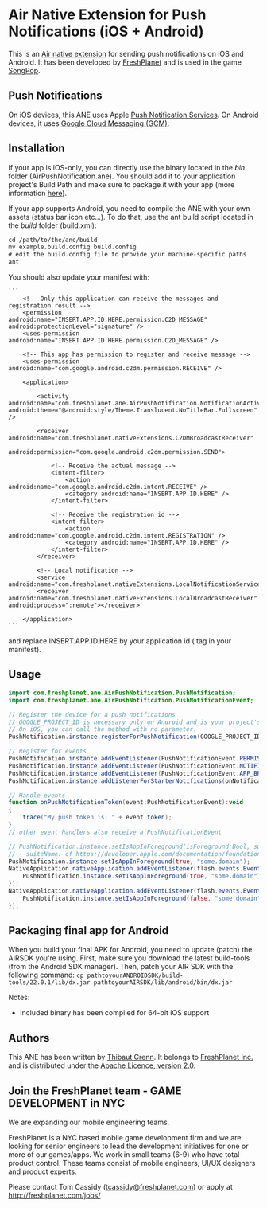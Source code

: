 Air Native Extension for Push Notifications (iOS + Android)
======================================

This is an [Air native extension](http://www.adobe.com/devnet/air/native-extensions-for-air.html) for sending push notifications on iOS and Android. It has been developed by [FreshPlanet](http://freshplanet.com) and is used in the game [SongPop](http://songpop.fm).


Push Notifications
---------

On iOS devices, this ANE uses Apple [Push Notification Services](https://developer.apple.com/library/ios/#documentation/NetworkingInternet/Conceptual/RemoteNotificationsPG/CommunicatingWIthAPS/CommunicatingWIthAPS.html). On Android devices, it uses [Google Cloud Messaging (GCM)](http://developer.android.com/guide/google/gcm/index.html).


Installation
---------

If your app is iOS-only, you can directly use the binary located in the *bin* folder (AirPushNotification.ane). You should add it to your application project's Build Path and make sure to package it with your app (more information [here](http://help.adobe.com/en_US/air/build/WS597e5dadb9cc1e0253f7d2fc1311b491071-8000.html)).

If your app supports Android, you need to compile the ANE with your own assets (status bar icon etc...). To do that, use the ant build script located in the *build* folder (build.xml):

```xml
cd /path/to/the/ane/build
mv example.build.config build.config
# edit the build.config file to provide your machine-specific paths
ant
```

You should also update your manifest with:

	```
		<!-- Only this application can receive the messages and registration result -->
		<permission android:name="INSERT.APP.ID.HERE.permission.C2D_MESSAGE" android:protectionLevel="signature" />
		<uses-permission android:name="INSERT.APP.ID.HERE.permission.C2D_MESSAGE" />
		
		<!-- This app has permission to register and receive message -->
		<uses-permission android:name="com.google.android.c2dm.permission.RECEIVE" />
		
		<application>

			<activity android:name="com.freshplanet.ane.AirPushNotification.NotificationActivity" android:theme="@android:style/Theme.Translucent.NoTitleBar.Fullscreen" />
			
			<receiver android:name="com.freshplanet.nativeExtensions.C2DMBroadcastReceiver"
				android:permission="com.google.android.c2dm.permission.SEND">
				
				<!-- Receive the actual message -->
				<intent-filter>
					<action android:name="com.google.android.c2dm.intent.RECEIVE" />
					<category android:name="INSERT.APP.ID.HERE" />
				</intent-filter>
				
				<!-- Receive the registration id -->
				<intent-filter>
					<action android:name="com.google.android.c2dm.intent.REGISTRATION" />
					<category android:name="INSERT.APP.ID.HERE" />
				</intent-filter>
			</receiver>
			
			<!-- Local notification -->
			<service android:name="com.freshplanet.nativeExtensions.LocalNotificationService"/>
			<receiver android:name="com.freshplanet.nativeExtensions.LocalBroadcastReceiver" android:process=":remote"></receiver>

		</application>
	```

and replace INSERT.APP.ID.HERE by your application id (<id> tag in your manifest).


Usage
-----

```actionscript
import com.freshplanet.ane.AirPushNotification.PushNotification;
import com.freshplanet.ane.AirPushNotification.PushNotificationEvent;

// Register the device for a push notifications
// GOOGLE_PROJECT_ID is necessary only on Android and is your project's ID on GCM.
// On iOS, you can call the method with no parameter.
PushNotification.instance.registerForPushNotification(GOOGLE_PROJECT_ID);

// Register for events
PushNotification.instance.addEventListener(PushNotificationEvent.PERMISSION_GIVEN_WITH_TOKEN_EVENT, onPushNotificationToken);
PushNotification.instance.addEventListener(PushNotificationEvent.NOTIFICATION_RECEIVED_WHEN_IN_FOREGROUND_EVENT, onNotificationReceivedInForeground);
PushNotification.instance.addEventListener(PushNotificationEvent.APP_BROUGHT_TO_FOREGROUND_FROM_NOTIFICATION_EVENT, onNotificationReceivedInBackground);
PushNotification.instance.addListenerForStarterNotifications(onNotificationReceivedStartingTheApp);

// Handle events
function onPushNotificationToken(event:PushNotificationEvent):void
{
	trace("My push token is: " + event.token);
}
// other event handlers also receive a PushNotificationEvent

// PushNotification.instance.setIsAppInForeground(isForeground:Bool, suiteName:String);
// - suiteName: cf https://developer.apple.com/documentation/foundation/nsuserdefaults/1409957-initwithsuitename
PushNotification.instance.setIsAppInForeground(true, "some.domain");
NativeApplication.nativeApplication.addEventListener(flash.events.Event.ACTIVATE, function (e:*):void {
    PushNotification.instance.setIsAppInForeground(true, "some.domain");
});
NativeApplication.nativeApplication.addEventListener(flash.events.Event.DEACTIVATE, function (e:*):void {
    PushNotification.instance.setIsAppInForeground(false, "some.domain");
});
```

Packaging final app for Android
-------------------------------

When you build your final APK for Android, you need to update (patch) the AIRSDK you're using.
First, make sure you download the latest build-tools (from the Android SDK manager).
Then, patch your AIR SDK with the following command:
`cp pathtoyourANDROIDSDK/build-tools/22.0.1/lib/dx.jar pathtoyourAIRSDK/lib/android/bin/dx.jar`


Notes:
* included binary has been compiled for 64-bit iOS support

Authors
------

This ANE has been written by [Thibaut Crenn](https://github.com/titi-us). It belongs to [FreshPlanet Inc.](http://freshplanet.com) and is distributed under the [Apache Licence, version 2.0](http://www.apache.org/licenses/LICENSE-2.0).


Join the FreshPlanet team - GAME DEVELOPMENT in NYC
------

We are expanding our mobile engineering teams.

FreshPlanet is a NYC based mobile game development firm and we are looking for senior engineers to lead the development initiatives for one or more of our games/apps. We work in small teams (6-9) who have total product control.  These teams consist of mobile engineers, UI/UX designers and product experts.


Please contact Tom Cassidy (tcassidy@freshplanet.com) or apply at http://freshplanet.com/jobs/
